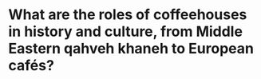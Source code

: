 # What are the roles of coffeehouses in history and culture, from Middle Eastern qahveh khaneh to European cafés?

